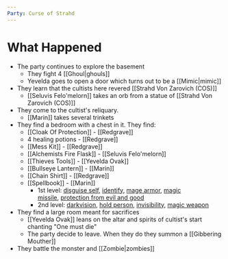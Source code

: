 ```yaml
---
Party: Curse of Strahd
---
```

# What Happened
- The party continues to explore the basement
	- They fight 4 [[Ghoul|ghouls]] 
	- Yevelda goes to open a door which turns out to be a [[Mimic|mimic]]
- They learn that the cultists here revered [[Strahd Von Zarovich (COS)]] 
	- [[Seluvis Felo'melorn]] takes an orb from a statue of [[Strahd Von Zarovich (COS)]] 
- They come to the cultist's reliquary.
	- [[Marin]] takes several trinkets
- They find a bedroom with a chest in it. They find:
	- [[Cloak Of Protection]] - [[Redgrave]] 
	- 4 healing potions - [[Redgrave]] 
	- [[Mess Kit]] - [[Redgrave]] 
	- [[Alchemists Fire Flask]] - [[Seluvis Felo'melorn]] 
	- [[Thieves Tools]] - [[Yevelda Ovak]] 
	- [[Bullseye Lantern]] - [[Marin]] 
	- [[Chain Shirt]] - [[Redgrave]] 
	- [[Spellbook]] - [[Marin]] 
		- 1st level: [disguise self](app://obsidian.md/5.%20Mechanics/Spells/Disguise%20Self.md), [identify](app://obsidian.md/5.%20Mechanics/Spells/Identify.md), [mage armor](app://obsidian.md/5.%20Mechanics/Spells/Mage%20Armor.md), [magic missile](app://obsidian.md/5.%20Mechanics/Spells/Magic%20Missile.md), [protection from evil and good](app://obsidian.md/5.%20Mechanics/Spells/Protection%20From%20Evil%20And%20Good.md)
		- 2nd level: [darkvision](app://obsidian.md/5.%20Mechanics/Spells/Darkvision.md), [hold person](app://obsidian.md/5.%20Mechanics/Spells/Hold%20Person.md), [invisibility](app://obsidian.md/5.%20Mechanics/Spells/Invisibility.md), [magic weapon](app://obsidian.md/5.%20Mechanics/Spells/Magic%20Weapon.md)
- They find a large room meant for sacrifices
	- [[Yevelda Ovak]] leans on the altar and spirits of cultist's start chanting "One must die"
	- The party decide to leave. When they do they summon a [[Gibbering Mouther]] 
- They battle the monster and [[Zombie|zombies]] 